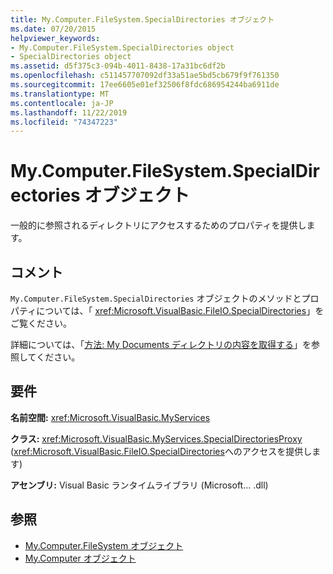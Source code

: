```yaml
---
title: My.Computer.FileSystem.SpecialDirectories オブジェクト
ms.date: 07/20/2015
helpviewer_keywords:
- My.Computer.FileSystem.SpecialDirectories object
- SpecialDirectories object
ms.assetid: d5f375c3-094b-4011-8438-17a31bc6df2b
ms.openlocfilehash: c511457707092df33a51ae5bd5cb679f9f761350
ms.sourcegitcommit: 17ee6605e01ef32506f8fdc686954244ba6911de
ms.translationtype: MT
ms.contentlocale: ja-JP
ms.lasthandoff: 11/22/2019
ms.locfileid: "74347223"
---
```

# <a name="mycomputerfilesystemspecialdirectories-object"></a>My.Computer.FileSystem.SpecialDirectories オブジェクト
一般的に参照されるディレクトリにアクセスするためのプロパティを提供します。  
  
## <a name="remarks"></a>コメント  
 `My.Computer.FileSystem.SpecialDirectories` オブジェクトのメソッドとプロパティについては、「 <xref:Microsoft.VisualBasic.FileIO.SpecialDirectories>」をご覧ください。  
  
 詳細については、「[方法: My Documents ディレクトリの内容を取得する](../../../visual-basic/developing-apps/programming/drives-directories-files/how-to-retrieve-the-contents-of-the-my-documents-directory.md)」を参照してください。  
  
## <a name="requirements"></a>要件  
 **名前空間:** <xref:Microsoft.VisualBasic.MyServices>  
  
 **クラス:** <xref:Microsoft.VisualBasic.MyServices.SpecialDirectoriesProxy> (<xref:Microsoft.VisualBasic.FileIO.SpecialDirectories>へのアクセスを提供します)  
  
 **アセンブリ:** Visual Basic ランタイムライブラリ (Microsoft... .dll)  
  
## <a name="see-also"></a>参照

- [My.Computer.FileSystem オブジェクト](../../../visual-basic/language-reference/objects/my-computer-filesystem-object.md)
- [My.Computer オブジェクト](../../../visual-basic/language-reference/objects/my-computer-object.md)
